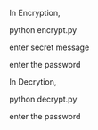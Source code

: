 In Encryption,


python encrypt.py

enter secret message

enter the password 



In Decrytion,


python decrypt.py

enter the password 
